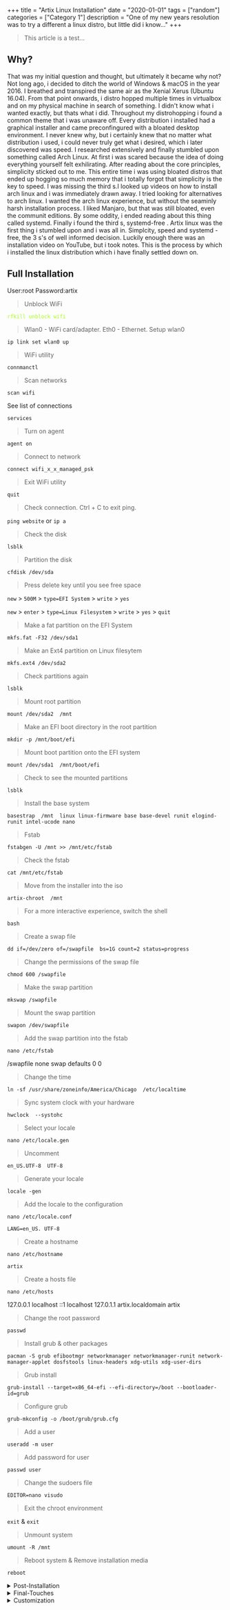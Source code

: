 +++
title = "Artix Linux Installation"
date = "2020-01-01"
tags = ["random"]
categories = ["Category 1"]
description = "One of my new years resolution was to try a different a linux distro, but little did i know..."
+++
> This article is a test...
## Why?
That was my initial question and thought, but ultimately it became why not? Not long ago, i decided to ditch the world of Windows & macOS in the year 2016. I breathed and transpired the same air as the Xenial Xerus (Ubuntu 16.04). From that point onwards, i distro hopped multiple times in virtualbox and on my physical machine in search of something. I didn't know what i wanted exactly, but thats what i did. Throughout my distrohopping i found a common theme that i was unaware off. Every distribution i installed had a graphical installer and came preconfingured with a bloated desktop environment. I never knew why, but i certainly knew that no matter what distribution i used, i could never truly get what i desired, which i later discovered was speed. I researched extensively and finally stumbled upon something called Arch Linux. At first i was scared because the idea of doing everything yourself felt exhilirating. After reading about the core principles, simplicity sticked out to me. This entire time i was using bloated distros that ended up hogging so much memory that i totally forgot that simplicity is the key to speed. I was missing the third s.I looked up videos on how to install arch linux and i was immediately drawn away. I tried looking for alternatives to arch linux. I wanted the arch linux experience, but without the seaminly harsh installation process. I liked Manjaro, but that was still bloated, even the communit editions. By some oddity, i ended reading about this thing called systemd. Finally i found the third s, systemd-free . Artix linux was the first thing i stumbled upon and i was all in. Simplcity, speed and systemd -free, the 3 s's of well informed decision. Luckily enough there was an installation video on YouTube, but i took notes. This is the process by which i installed the linux distribution which i have finally settled down on.

## Full Installation

User:root
Password:artix

> Unblock WiFi
<span style='color:#a8ff17;'>

`rfkill unblock wifi`

</span>

> Wlan0  - WiFi card/adapter. Eth0  - Ethernet. Setup wlan0

`ip link set wlan0 up`

> WiFi utility

`connmanctl`

> Scan networks

`scan wifi`

 See list of connections

`services`

> Turn on agent

`agent on`

> Connect to network

`connect wifi_x_x_managed_psk`

> Exit WiFi utility

`quit`

> Check connection. Ctrl + C to exit ping.

`ping website` or `ip a`


> Check the disk

`lsblk`

> Partition the disk

`cfdisk /dev/sda`

> Press delete key until you see free space

`new` > `500M` > `type=EFI System` > `write` > `yes`

`new` > `enter` > `type=Linux Filesystem` > `write` > `yes` > `quit`

>  Make a fat partition on the EFI System

`mkfs.fat -F32 /dev/sda1`

> Make an Ext4 partition on Linux filesytem

`mkfs.ext4 /dev/sda2`

> Check partitions again

`lsblk`

> Mount root partition

`mount /dev/sda2  /mnt`

> Make an EFI boot directory in the root partition

`mkdir -p /mnt/boot/efi`

> Mount boot partition onto the EFI system

`mount /dev/sda1  /mnt/boot/efi`

> Check to see the mounted partitions

`lsblk`

> Install the base system

`basestrap  /mnt  linux linux-firmware base base-devel runit elogind-runit intel-ucode nano`

> Fstab

`fstabgen -U /mnt >> /mnt/etc/fstab`

> Check the fstab

`cat /mnt/etc/fstab`

> Move from the installer into the iso

`artix-chroot  /mnt`

> For a more interactive experience, switch the shell

`bash`

> Create a swap file

`dd if=/dev/zero of=/swapfile  bs=1G count=2 status=progress`

> Change the permissions of the swap file

`chmod 600 /swapfile`

> Make the swap partition

`mkswap /swapfile`

> Mount the swap partition

`swapon /dev/swapfile`

> Add the swap partition into the fstab

`nano /etc/fstab`

/swapfile     none   swap   defaults   0  0

> Change the time

`ln -sf /usr/share/zoneinfo/America/Chicago  /etc/localtime`

> Sync system clock with your hardware

`hwclock  --systohc`

> Select your locale

`nano /etc/locale.gen`

> Uncomment

`en_US.UTF-8  UTF-8`

> Generate your locale

`locale -gen`

> Add the locale to the configuration

`nano /etc/locale.conf`

`LANG=en_US. UTF-8`

> Create a hostname

`nano /etc/hostname`

`artix`

> Create a hosts file

`nano /etc/hosts`

127.0.0.1     localhost
::1                  localhost
127.0.1.1      artix.localdomain   artix

> Change the root password

`passwd`

> Install grub & other packages

`pacman -S grub efibootmgr networkmanager networkmanager-runit network-manager-applet dosfstools linux-headers xdg-utils xdg-user-dirs`

> Grub install

`grub-install --target=x86_64-efi --efi-directory=/boot --bootloader-id=grub `

> Configure grub

`grub-mkconfig -o /boot/grub/grub.cfg`

> Add a user

`useradd -m user`

> Add password for user

`passwd user`

> Change the sudoers  file

`EDITOR=nano visudo`


> Exit the chroot environment

`exit` & `exit`

> Unmount  system

`umount -R /mnt `

> Reboot system & Remove installation media

`reboot`

</details>

<details><summary>Post-Installation</summary>

`yay -S pixelorama-bin helm-synth godot vital-synth gimp-git inkscape-git audacity-git odin2-synthesizer aseprite alacritty android-tools reaper-bin vscodium-bin awesome librewolf-bin calcurse alacritty pandoc vlc-git pulseaudio-gitit thunar libreoffice-still unzip ranger lmms-beta-bin flutter android-file-transer nvidia nvidia-utils neofetch mlocate updatedb calibre-git picom feh polybar rofi volctl vim redshift font-manager gnome-tweaks-git sweet-theme-git papirus-icon-theme-git rsm oomox lxappearance-gtk3 beaker tor-browser hugo pngcrush oxipng optipng birdfont fontforge blender dust3d makehuman goxel gpick lilypond vcvrack element fluidsynth carla mc tiled htop sdcv stardict gnupg ccrypt sirikali carp encfsui cryptkeeper cava ttf-twemoji-color ttf-bitstream-vera zip unarchiver p7zip `

[Mount Android Device Guide](https://techsner.com/2020/08/05/how-to-mount-android-phone-on-arch-linux/)

[Install Yay AUR Helper](https://www.tecmint.com/install-yay-aur-helper-in-arch-linux-and-manjaro/)


<!-- Librewolf is my new favorite browser of choice and dare i say faster. Faster than Brave browser even. My DNS setup with instruction found [here(https://support.opendns.com/hc/en-us/articles/360038086532-Using-DNS-over-HTTPS-DoH-with-OpenDNS or https://developers.cloudflare.com/1.1.1.1/1.1.1.1-for-families/setup-instructions/dns-over-https )]  -->


</details>

<details><summary>Final-Touches</summary>

- Brightness Control <!-- Brightness control (ACPI). The most efficient way to edit brightness: echo # > /sys/class/backlight/nvidia_0/brightness. Even better set an alias. like eb 50 = 50%, eb 25 =25% The problem with the Nvidia Gpu is the fact that that the nvidia_0 values do not reflect that of the ones set using the xbacklight -set # command. They function independently. The brightness can also be adjusted through the Nvidia X settings. I need to reread this [page](https://wiki.archlinux.org/index.php/Backlight)-->
- Volume Control <!--Get the volume to work (ALSA Jack,Pulseaduio ) - You have a sof card, install the sof-firmware and alsa-ucm-conf packages. Link [here](https://bbs.archlinux.org/viewtopic.php?id=262469) Alsa utils uses systemd. More about Alsa [here](https://wiki.archlinux.org/index.php/Advanced_Linux_Sound_Architecture) -->
- Android MTP <!-- Android MTP (file transfer) I do miss drag and and drop, but aft-mtp-cli saved me. The comamand get [file or directort] [LinuxFS directory] . Super cool. I just transfered 2.5GB from my phone to PC in 16 seconds. That would have taken minutes with a GUI application Mounting external media (Flash drives,portable storage etc)  -->
- Yubico Authentication <!-- Systemd problem. Read the Void linux documentation to find a solution on how to enable Pcscd on the Runit init system -->
- Multilingual Support <!-- Locale/Localization(L10n)/Internalization(i18n) Problem: Unable to displays characters other than en_US.UTF-8 (Only roman/latin characters, No CJKV characters; chinese, japanese, korean,vietnamese) (Not multilingual, especially in browsers) (Is it a font problem?) Large font collection package:pacman -S adobe-source-han-sans-otc-fonts. That did the trick, just a simple font installation    --> 
- VST Functionality <!-- Most annoying problem by far, the VST's were able to function flawlessly on Manjaro, but the DIY lifestyle has some things that make you wish you had just sticked to Manjaro.I cant get my VST's most of my VST's to work on my setup, so i went ahead and tried something experimental. I installed the entire pro-audio group of applications which consists of 180 packages tantamounting to nearly 4GB. I just need a working solution and then i'll slowly remove each package. Overkill is better than having to search for a solution when there isnt any Zynaddsubfx sound not working. Possible solution [here](https://bbs.archlinux.org/viewtopic.php?id=227838) -->

</details>

<details><summary>Customization</summary>

- Alacritty <!--Copy the config file to the home directory. Uncomment the theme. Color format Hex (0x2c2c2c) . Just made everything green --> 
- VScodium <!--(Just black). To make the menu bar match change from native to custom on (window.titleBarStyle) -->
- Aseprite <!-- Install a .extension or .zip as an extensions and click apply in themes under preferences.You can also manually theme by editing the theme.xml located in /usr/share/aseprite/data/extensions/aseprite-theme -->
-Librewolf <!-- Mozilla has killed Firefox in the same manner that Brave browser did with its affilitate links scandal. Librewolf is a fork of Firefox that ships without Telemetry and has better privacy hardening features. Firefox configuration [here](https://privacytools.io/browsers/#about_config) Theme configuration [here](https://github.com/manilarome/blurredfox/).Ferdi was great, but at the end of the day you only need a single browser, even if that browsr is optimized for social networking sites and email. -->
- GRUB Theme <!-- [here](https://www.gnome-look.org/p/1429443/) -->
- GTK3 Theme <!-- Sweet-Dark. Theme from [Pling](https://www.pling.com/s/Gnome/p/1253385/) . 2 simplww commands to set it. gsettings set org.gnome.desktop.interface gtk-theme Sweet ... gsettings set org.gnome.desktop.wm.preferences theme Sweet -->
- Reaper <!-- VST is stored here /usr/lib/vst and here /usr/lib/vst3 -->
- Awesomewm [option 1](https://github.com/manilarome/the-glorious-dotfiles) [Option 2](https://github.com/WillPower3309/awesome-dotfiles)
- Compositor (Kawase-blur) <!-- i am currently unable to use picom due to some errors. I'll search for a solution at a later time. There is no need to spend hours trying to solve a problem that doenst hinder my workflow. I would love to have that kawase blur, but man must take break and do other things -->
- [Oomox](https://github.com/themix-project/oomox)

